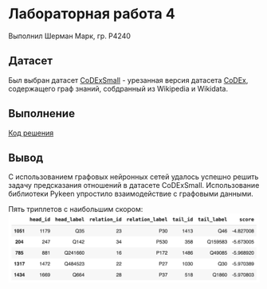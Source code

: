 # Лабораторная работа 4

Выполнил Шерман Марк, гр. P4240

## Датасет

Был выбран датасет [CoDExSmall](https://pykeen.readthedocs.io/en/stable/api/pykeen.datasets.CoDExSmall.html#pykeen.datasets.CoDExSmall) - урезанная версия датасета 
[CoDEx](https://github.com/tsafavi/codex), содержащего граф знаний, собдранный из Wikipedia и Wikidata.

## Выполнение

[Код решения](Lab4.ipynb)

## Вывод
С использованием графовых нейронных сетей удалось успешно решить задачу предсказания отношений в датасете CoDExSmall. 
Использование библиотеки Pykeen упростило взаимодействие с графовыми данными.

Пять триплетов с наибольшим скором:
![](top_5.png)
